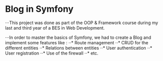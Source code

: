 # Blog in Symfony

⋅⋅⋅This project was done as part of the OOP & Framework course during my last and third year of a BES in Web Development.

⋅⋅⋅In order to master the basics of Symfony, we had to create a Blog and implement some features like :
⋅⋅* Route management
⋅⋅* CRUD for the different entities
⋅⋅* Relations between entities
⋅⋅* User authentication
⋅⋅* User registration
⋅⋅* Use of the firewall
⋅⋅* etc.